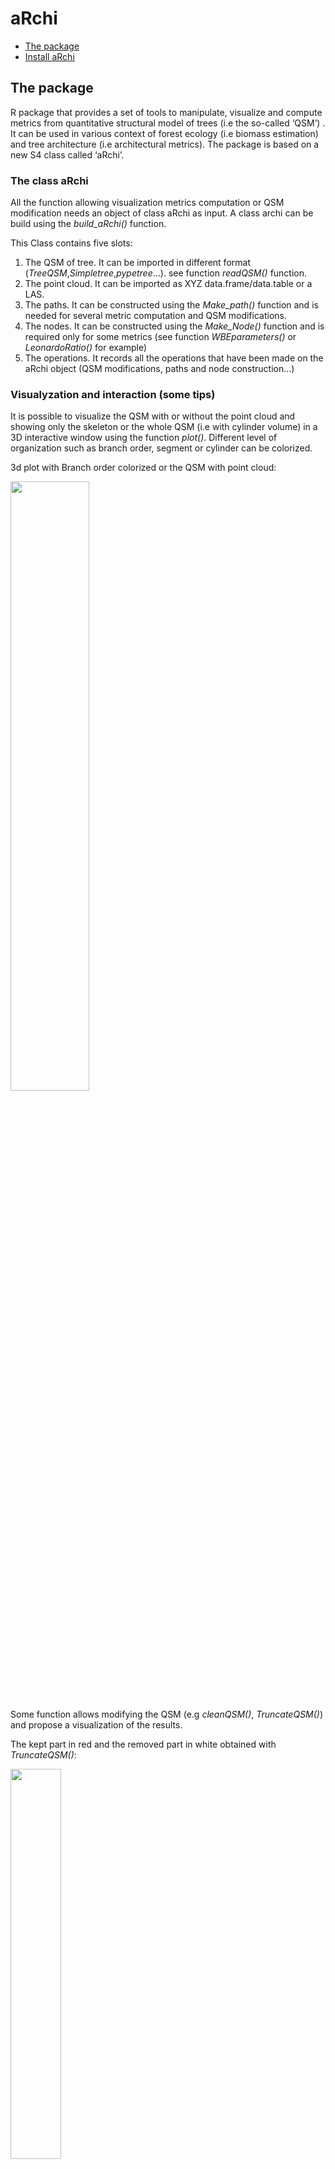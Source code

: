 aRchi
================

-   [The package](#the-package)
-   [Install aRchi](#install-archi)

## The package

R package that provides a set of tools to manipulate, visualize and
compute metrics from quantitative structural model of trees (i.e the
so-called ‘QSM’) . It can be used in various context of forest ecology
(i.e biomass estimation) and tree architecture (i.e architectural
metrics). The package is based on a new S4 class called ‘aRchi’.

### The class aRchi

All the function allowing visualization metrics computation or QSM
modification needs an object of class aRchi as input. A class archi can
be build using the *build\_aRchi()* function.

This Class contains five slots:

1.  The QSM of tree. It can be imported in different format
    (*TreeQSM*,*Simpletree*,*pypetree*…). see function *readQSM()*
    function.
2.  The point cloud. It can be imported as XYZ data.frame/data.table or
    a LAS.
3.  The paths. It can be constructed using the *Make\_path()* function
    and is needed for several metric computation and QSM modifications.
4.  The nodes. It can be constructed using the *Make\_Node()* function
    and is required only for some metrics (see function
    *WBEparameters()* or *LeonardoRatio()* for example)
5.  The operations. It records all the operations that have been made on
    the aRchi object (QSM modifications, paths and node construction…)

### Visualyzation and interaction (some tips)

It is possible to visualize the QSM with or without the point cloud and
showing only the skeleton or the whole QSM (i.e with cylinder volume) in
a 3D interactive window using the function *plot()*. Different level of
organization such as branch order, segment or cylinder can be colorized.

3d plot with Branch order colorized or the QSM with point cloud:

<img width="50%" src="141_plot_branch_order_pc.JPG"/>

Some function allows modifying the QSM (e.g *cleanQSM()*,
*TruncateQSM()*) and propose a visualization of the results.

The kept part in red and the removed part in white obtained with
*TruncateQSM()*:

<img width="40%" src="141_truncate_QSM.JPG"/>

It is also possible to select a part of the QSM in a 3D interactive
window by following the instruction of the function *selectinQSM\_3d()*.
It allows selecting different level of organization (cylinder, branch,
segment, node….) and return a table of the selected part of the QSM with
all the informations available. For example, If the biomass and
mechanical constrains have been computed using *Compute\_mf()* function,
the returned table will contains the biomass and moment of force of all
the cylinders/segments/node… selected.

Select a part of the QSM by following *selectinQSM\_3d()* function
instruction:

<img width="50%" src="selectin3d.jpg"/>

All the characteristics of the selected part are returns:

<img width="100%" src="select_in3d_3.JPG"/>

For more information on some metrics such as WBE parameters
(*WBEparameters()*), Dominance apical index (*DAI()*), fork rate
(*ForkRate()*) or branch angle (*BranchAngle()*) see
[article](https://besjournals.onlinelibrary.wiley.com/doi/10.1111/1365-2435.13678).

## Install aRchi

The latest released version from CRAN:

*to come up*

The latest version from Github (in development):

``` r
install.packages("remotes")
remotes::install_github('umr-amap/aRchi')
```

To use it :

``` r
library("aRchi")
```
